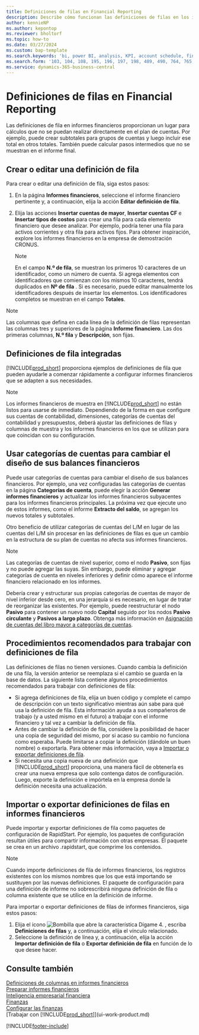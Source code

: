 ```yaml
---
title: Definiciones de filas en Financial Reporting
description: Describe cómo funcionan las definiciones de filas en los informes financieros.
author: kennieNP
ms.author: kepontop
ms.reviewer: bholtorf
ms.topic: how-to
ms.date: 03/27/2024
ms.custom: bap-template
ms.search.keywords: 'bi, power BI, analysis, KPI, account schedule, financial report'
ms.search.form: '103, 104, 108, 195, 196, 197, 198, 489, 490, 764, 765, 766'
ms.service: dynamics-365-business-central
---
```


# Definiciones de filas en Financial Reporting

Las definiciones de fila en informes financieros proporcionan un lugar para cálculos que no se puedan realizar directamente en el plan de cuentas. Por ejemplo, puede crear subtotales para grupos de cuentas y luego incluir ese total en otros totales. También puede calcular pasos intermedios que no se muestran en el informe final.

## Crear o editar una definición de fila

Para crear o editar una definición de fila, siga estos pasos:

1. En la página **Informes financieros**, seleccione el informe financiero pertinente y, a continuación, elija la acción **Editar definición de fila**.
1. Elija las acciones **Insertar cuentas de mayor**, **Insertar cuentas CF** e **Insertar tipos de costos** para crear una fila para cada elemento financiero que desee analizar. Por ejemplo, podría tener una fila para activos corrientes y otra fila para activos fijos. Para obtener inspiración, explore los informes financieros en la empresa de demostración CRONUS.

    > [!NOTE]
    > En el campo **N.º de fila**, se muestran los primeros 10 caracteres de un identificador, como un número de cuenta. Si agrega elementos con identificadores que comienzan con los mismos 10 caracteres, tendrá duplicados en **Nº de fila** . Si es necesario, puede editar manualmente los identificadores después de insertar los elementos. Los identificadores completos se muestran en el campo **Totales**.

> [!NOTE]
> Las columnas que defina en cada línea de la definición de filas representan las columnas tres y superiores de la página **Informe financiero**. Las dos primeras columnas, **N.º fila** y **Descripción**, son fijas.  

## Definiciones de fila integradas

[!INCLUDE[prod_short](includes/prod_short.md)] proporciona ejemplos de definiciones de fila que pueden ayudarle a comenzar rápidamente a configurar informes financieros que se adapten a sus necesidades.

<!-- update this when we release the new templates in 24.1
| Row definition code | Description | How to use this row definition | 
| ------------------- | ----------- | ------------------------------ | 
| TBA 1 | TBA 1 | TBA 1 |
| TBA 2 | TBA 2 | TBA 2 |
| TBA 3 | TBA 3 | TBA 3 |
| TBA 4 | TBA 4 | TBA 4 | 
-->

> [!NOTE]
> Los informes financieros de muestra en [!INCLUDE[prod_short](includes/prod_short.md)] no están listos para usarse de inmediato. Dependiendo de la forma en que configure sus cuentas de contabilidad, dimensiones, categorías de cuentas del contabilidad y presupuestos, deberá ajustar las definiciones de filas y columnas de muestra y los informes financieros en los que se utilizan para que coincidan con su configuración.

## Usar categorías de cuentas para cambiar el diseño de sus balances financieros

Puede usar categorías de cuentas para cambiar el diseño de sus balances financieros. Por ejemplo, una vez configuradas las categorías de cuentas en la página **Categorías de cuenta**, puede elegir la acción **Generar informes financieros** y actualizar los informes financieros subyacentes para los informes financieros principales. La próxima vez que ejecute uno de estos informes, como el informe **Extracto del saldo**, se agregan los nuevos totales y subtotales.

Otro beneficio de utilizar categorías de cuentas del L/M en lugar de las cuentas del L/M sin procesar en las definiciones de filas es que un cambio en la estructura de su plan de cuentas no afecta sus informes financieros.

> [!NOTE]
> Las categorías de cuentas de nivel superior, como el nodo **Pasivo**, son fijas y no puede agregar las suyas. Sin embargo, puede eliminar y agregar categorías de cuenta en niveles inferiores y definir cómo aparece el informe financiero relacionado en los informes.
>
> Debería crear y estructurar sus propias categorías de cuentas de mayor de nivel inferior desde cero, en una jerarquía si es necesario, en lugar de tratar de reorganizar las existentes. Por ejemplo, puede reestructurar el nodo **Pasivo** para contener un nuevo nodo **Capital** seguido por los nodos **Pasivo circulante** y **Pasivos a largo plazo**. Obtenga más información en [Asignación de cuentas del libro mayor a categorías de cuentas](finance-general-ledger.md#account-categories).

## Procedimientos recomendados para trabajar con definiciones de fila

Las definiciones de filas no tienen versiones. Cuando cambia la definición de una fila, la versión anterior se reemplaza si el cambio se guarda en la base de datos. La siguiente lista contiene algunos procedimientos recomendados para trabajar con definiciones de fila:

- Si agrega definiciones de fila, elija un buen código y complete el campo de descripción con un texto significativo mientras aún sabe para qué usa la definición de fila. Esta información ayuda a sus compañeros de trabajo (y a usted mismo en el futuro) a trabajar con el informe financiero y tal vez a cambiar la definición de fila.
- Antes de cambiar la definición de fila, considere la posibilidad de hacer una copia de seguridad del mismo, por si acaso su cambio no funciona como esperaba. Puede limitarse a copiar la definición (dándole un buen nombre) o exportarla. Para obtener más información, vaya a [Importar o exportar definiciones de fila](#import-or-export-financial-reporting-row-definitions).
- Si necesita una copia nueva de una definición que [!INCLUDE[prod_short](includes/prod_short.md)] proporciona, una manera fácil de obtenerla es crear una nueva empresa que solo contenga datos de configuración. Luego, exporte la definición e impórtela en la empresa donde la definición necesita una actualización.

## Importar o exportar definiciones de filas en informes financieros

Puede importar y exportar definiciones de fila como paquetes de configuración de RapidStart. Por ejemplo, los paquetes de configuración resultan útiles para compartir información con otras empresas. El paquete se crea en un archivo .rapidstart, que comprime los contenidos.

> [!NOTE]
> Cuando importe definiciones de fila de informes financieros, los registros existentes con los mismos nombres que los que está importando se sustituyen por las nuevas definiciones. El paquete de configuración para una definición de informe no sobrescribirá ninguna definición de fila o columna existente que se utilice en la definición de informe.

Para importar o exportar definiciones de filas de informes financieros, siga estos pasos:

1. Elija el icono ![Bombilla que abre la característica Dígame 4.](media/ui-search/search_small.png "Dígame qué desea hacer") , escriba **Definiciones de filas** y, a continuación, elija el vínculo relacionado.
1. Seleccione la definición de línea y, a continuación, elija la acción **Importar definición de fila** o **Exportar definición de fila** en función de lo que desee hacer.

## Consulte también

[Definiciones de columnas en informes financieros](bi-column-definitions.md)  
[Preparar informes financieros](bi-how-work-account-schedule.md)  
[Inteligencia empresarial financiera](bi.md)  
[Finanzas](finance.md)  
[Configurar las finanzas](finance-setup-finance.md)  
[Trabajar con [!INCLUDE[prod_short](includes/prod_short.md)]](ui-work-product.md)  

[!INCLUDE[footer-include](includes/footer-banner.md)]
